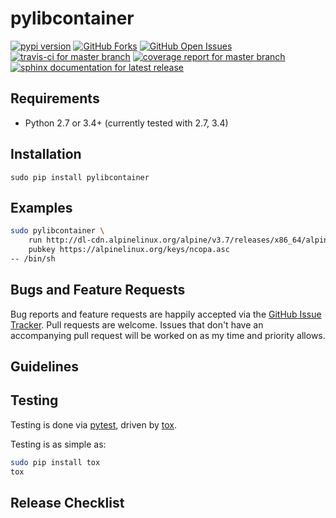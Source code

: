 pylibcontainer
=======================

[![pypi version](https://img.shields.io/pypi/v/pylibcontainer.svg?maxAge=2592000)](https://pypi.python.org/pypi/pylibcontainer)
[![GitHub Forks](https://img.shields.io/github/forks/joaompinto/pylibcontainer.svg)](https://github.com/joaompinto/pylibcontainer/network)
[![GitHub Open Issues](https://img.shields.io/github/issues/joaompinto/pylibcontainer.svg)](https://github.com/joaompinto/pylibcontainer/issues)
[![travis-ci for master branch](https://secure.travis-ci.org/joaompinto/pylibcontainer.png?branch=master)](http://travis-ci.org/joaompinto/pylibcontainer)
[![coverage report for master branch](https://codecov.io/github/joaompinto/pylibcontainer/coverage.svg?branch=master)](https://codecov.io/github/joaompinto/pylibcontainer?branch=master)
[![sphinx documentation for latest release](https://readthedocs.org/projects/pylibcontainer/badge/?version=latest)](https://readthedocs.org/projects/pylibcontainer/?badge=latest)

Requirements
------------

- Python 2.7 or 3.4+ (currently tested with 2.7, 3.4)

Installation
------------

``` {.sourceCode .bash}
sudo pip install pylibcontainer
```

Examples
--------

```bash
sudo pylibcontainer \
    run http://dl-cdn.alpinelinux.org/alpine/v3.7/releases/x86_64/alpine-minirootfs-3.7.0-x86_64.tar.gz
    pubkey https://alpinelinux.org/keys/ncopa.asc
-- /bin/sh
```

Bugs and Feature Requests
-------------------------

Bug reports and feature requests are happily accepted via the [GitHub
Issue
Tracker](https://github.com/joaompinto/pylibcontainer/issues).
Pull requests are welcome. Issues that don't have an accompanying pull
request will be worked on as my time and priority allows.

Guidelines
----------

Testing
-------

Testing is done via [pytest](http://pytest.org/latest/), driven by
[tox](http://tox.testrun.org/).

Testing is as simple as:

```bash
sudo pip install tox
tox
```

Release Checklist
-----------------
